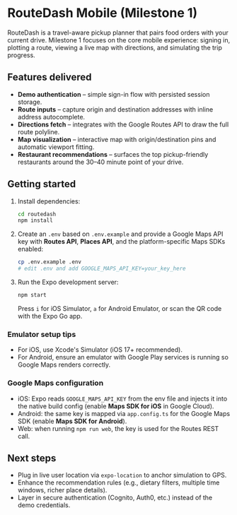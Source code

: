 # RouteDash Mobile (Milestone 1)

RouteDash is a travel-aware pickup planner that pairs food orders with your current drive. Milestone 1 focuses on the core mobile experience: signing in, plotting a route, viewing a live map with directions, and simulating the trip progress.

## Features delivered
- **Demo authentication** – simple sign-in flow with persisted session storage.
- **Route inputs** – capture origin and destination addresses with inline address autocomplete.
- **Directions fetch** – integrates with the Google Routes API to draw the full route polyline.
- **Map visualization** – interactive map with origin/destination pins and automatic viewport fitting.
- **Restaurant recommendations** – surfaces the top pickup-friendly restaurants around the 30–40 minute point of your drive.

## Getting started

1. Install dependencies:
   ```bash
   cd routedash
   npm install
   ```
2. Create an `.env` based on `.env.example` and provide a Google Maps API key with **Routes API**, **Places API**, and the platform-specific Maps SDKs enabled:
   ```bash
   cp .env.example .env
   # edit .env and add GOOGLE_MAPS_API_KEY=your_key_here
   ```
3. Run the Expo development server:
   ```bash
   npm start
   ```
   Press `i` for iOS Simulator, `a` for Android Emulator, or scan the QR code with the Expo Go app.

### Emulator setup tips
- For iOS, use Xcode's Simulator (iOS 17+ recommended).
- For Android, ensure an emulator with Google Play services is running so Google Maps renders correctly.

### Google Maps configuration
- iOS: Expo reads `GOOGLE_MAPS_API_KEY` from the env file and injects it into the native build config (enable **Maps SDK for iOS** in Google Cloud).
- Android: the same key is mapped via `app.config.ts` for the Google Maps SDK (enable **Maps SDK for Android**).
- Web: when running `npm run web`, the key is used for the Routes REST call.

## Next steps
- Plug in live user location via `expo-location` to anchor simulation to GPS.
- Enhance the recommendation rules (e.g., dietary filters, multiple time windows, richer place details).
- Layer in secure authentication (Cognito, Auth0, etc.) instead of the demo credentials.
